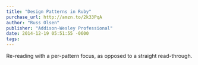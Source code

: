 ```yaml
---
title: "Design Patterns in Ruby"
purchase_url: http://amzn.to/2k33PqA
author: "Russ Olsen"
publisher: "Addison-Wesley Professional"
date: 2014-12-19 05:51:55 -0600
tags:
---
```


Re-reading with a per-pattern focus, as opposed to a straight read-through.
